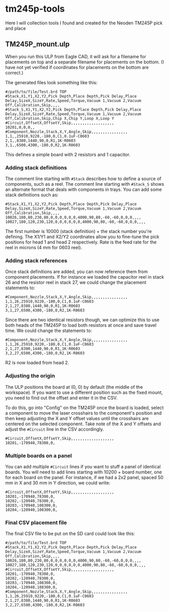 # tm245p-tools
Here I will collection tools I found and created for the Neoden TM245P pick and place

## TM245P_mount.ulp

When you run this ULP from Eagle CAD, it will ask for a filename for placements on top
and a separate filename for placements on the bottom. (I have not yet verified if
coordinates for placements on the bottom are correct.)

The generated files look something like this:
```
#/path/to/file/Test.brd TOP
#Stack,X1,Y1,X2,Y2,Pick Depth,Place Depth,Pick Delay,Place Delay,SizeX,SizeY,Rate,Speed,Torque,Vacuum 1,Vacuum 2,Vacuum Off,Calibration,Skip,,,,
#Stack_S,X1,Y1,X2,Y2,Pick Depth,Place Depth,Pick Delay,Place Delay,SizeX,SizeY,Rate,Speed,Torque,Vacuum 1,Vacuum 2,Vacuum Off,Calibration,Skip,Chip X,Chip Y,Loop X,Loop Y
#Circuit,OffsetX,OffsetY,Skip,,,,,,,,,,,,,,,,,,,
10201,0,0,0,,
#Component,Nozzle,Stack,X,Y,Angle,Skip,,,,,,,,,,,,,,,,
1,1,,25910,9220,-180,0,C1,0.1uF-C0603
2,1,,8380,1440,90,0,R1,1K-R0603
3,1,,6500,4300,-180,0,R2,1K-R0603
```

This defines a simple board with 2 resistors and 1 capacitor.

### Adding stack definitions

The comment line starting with `#Stack` describes how to define a source of components, such as a reel.
The comment line starting with `#Stack_S` shows an alternate format that deals with components in trays.
You can add some stack definitions such as:
```
#Stack,X1,Y1,X2,Y2,Pick Depth,Place Depth,Pick Delay,Place Delay,SizeX,SizeY,Rate,Speed,Torque,Vacuum 1,Vacuum 2,Vacuum Off,Calibration,Skip,,,,
10026,180,80,230,80,0,0,0,0,0,0,4000,90,80,-60,-60,0,0,0,,,,
10027,180,120,230,120,0,0,0,0,0,0,4000,90,80,-60,-60,0,0,0,,,,
```

The first number is 10000 (stack definition) + the stack number you're defining.  The X1/Y1 and X2/Y2
coordinates allow you to fine-tune the pick positions for head 1 and head 2 respectively.  Rate is the
feed rate for the reel in microns (4 mm for 0603 reel).

### Adding stack references

Once stack definitions are added, you can now reference them from component placements.  If for instance
we loaded the capacitor reel in stack 26 and the resistor reel in stack 27, we could change the placement
statements to:
```
#Component,Nozzle,Stack,X,Y,Angle,Skip,,,,,,,,,,,,,,,,
1,1,26,25910,9220,-180,0,C1,0.1uF-C0603
2,1,27,8380,1440,90,0,R1,1K-R0603
3,1,27,6500,4300,-180,0,R2,1K-R0603
```

Since there are two identical resistors though, we can optimize this to use both heads of the TM245P to
load both resistors at once and save travel time.  We could change the statements to:
```
#Component,Nozzle,Stack,X,Y,Angle,Skip,,,,,,,,,,,,,,,,
1,1,26,25910,9220,-180,0,C1,0.1uF-C0603
2,1,27,8380,1440,90,0,R1,1K-R0603
3,2,27,6500,4300,-180,0,R2,1K-R0603
```

R2 is now loaded from head 2.

### Adjusting the origin

The ULP positions the board at (0, 0) by default (the middle of the workspace).  If you want to use a
different position such as the fixed mount, you need to find out the offset and enter it in the CSV.

To do this, go into "Config" on the TM245P once the board is loaded, select a component to move the
laser crosshairs to the component's position and then keep adjusting the X and Y offset values until
the crosshairs are centered on the selected component.  Take note of the X and Y offsets and adjust
the `#Circuit` line in the CSV accordingly.
```
#Circuit,OffsetX,OffsetY,Skip,,,,,,,,,,,,,,,,,,,
10201,-170940,78300,0,
```

### Multiple boards on a panel

You can add multiple `#Circuit` lines if you want to stuff a panel of identical boards.  You will
need to add lines starting with 10200 + board number, one for each board on the panel.  For
instance, if we had a 2x2 panel, spaced 50 mm in X and 30 mm in Y direction, we could write:
```
#Circuit,OffsetX,OffsetY,Skip,,,,,,,,,,,,,,,,,,,
10201,-170940,78300,0,
10202,-120940,78300,0,
10203,-170940,108300,0,
10204,-120940,108300,0,
```

### Final CSV placement file

The final CSV file to be put on the SD card could look like this:
```
#/path/to/file/Test.brd TOP
#Stack,X1,Y1,X2,Y2,Pick Depth,Place Depth,Pick Delay,Place Delay,SizeX,SizeY,Rate,Speed,Torque,Vacuum 1,Vacuum 2,Vacuum Off,Calibration,Skip,,,,
10026,180,80,230,80,0,0,0,0,0,0,4000,90,80,-60,-60,0,0,0,,,,
10027,180,120,230,120,0,0,0,0,0,0,4000,90,80,-60,-60,0,0,0,,,,
#Circuit,OffsetX,OffsetY,Skip,,,,,,,,,,,,,,,,,,,
10201,-170940,78300,0,
10202,-120940,78300,0,
10203,-170940,108300,0,
10204,-120940,108300,0,
#Component,Nozzle,Stack,X,Y,Angle,Skip,,,,,,,,,,,,,,,,
1,1,26,25910,9220,-180,0,C1,0.1uF-C0603
2,1,27,8380,1440,90,0,R1,1K-R0603
3,2,27,6500,4300,-180,0,R2,1K-R0603
```
